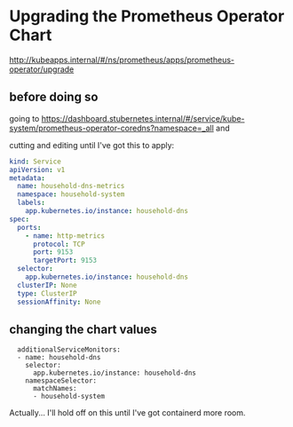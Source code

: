 # Upgrading the Prometheus Operator Chart

http://kubeapps.internal/#/ns/prometheus/apps/prometheus-operator/upgrade

## before doing so

going to https://dashboard.stubernetes.internal/#/service/kube-system/prometheus-operator-coredns?namespace=_all and

cutting and editing until I've got this to apply:

```yaml
kind: Service
apiVersion: v1
metadata:
  name: household-dns-metrics
  namespace: household-system
  labels:
    app.kubernetes.io/instance: household-dns
spec:
  ports:
    - name: http-metrics
      protocol: TCP
      port: 9153
      targetPort: 9153
  selector:
    app.kubernetes.io/instance: household-dns
  clusterIP: None
  type: ClusterIP
  sessionAffinity: None
```

## changing the chart values

```
  additionalServiceMonitors:
  - name: household-dns
    selector:
      app.kubernetes.io/instance: household-dns
    namespaceSelector:
      matchNames:
      - household-system
```

Actually... I'll hold off on this until I've got containerd more room.
